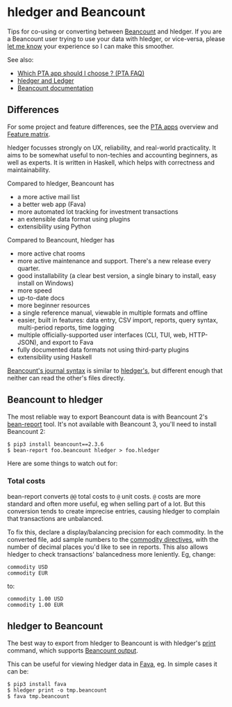 # hledger and Beancount

<div class=pagetoc>

<!-- toc -->
</div>

Tips for co-using or converting between [Beancount](https://beancount.github.io) and hledger.
If you are a Beancount user trying to use your data with hledger, or vice-versa,
please [let me know](support.md) your experience so I can make this smoother.

See also:

- [Which PTA app should I choose ? (PTA FAQ)](https://plaintextaccounting.org/Getting-started-FAQ#which-pta-app-should-i-choose)
- [hledger and Ledger](ledger.md)
- [Beancount documentation](https://beancount.github.io/docs)

## Differences

For some project and feature differences,
see the [PTA apps](https://plaintextaccounting.org/#pta-apps) overview
and [Feature matrix](https://plaintextaccounting.org/#feature-matrix).

hledger focusses strongly on UX, reliability, and real-world practicality.
It aims to be somewhat useful to non-techies and accounting beginners, as well as experts.
It is written in Haskell, which helps with correctness and maintainability.

Compared to hledger, Beancount has

- a more active mail list
- a better web app (Fava)
- more automated lot tracking for investment transactions
- an extensible data format using plugins
- extensibility using Python

Compared to Beancount, hledger has

- more active chat rooms
- more active maintenance and support. There's a new release every quarter.
- good installability (a clear best version, a single binary to install, easy install on Windows)
- more speed
- up-to-date docs
- more beginner resources
- a single reference manual, viewable in multiple formats and offline
- easier, built in features: data entry, CSV import, reports, query syntax, multi-period reports, time logging
- multiple officially-supported user interfaces (CLI, TUI, web, HTTP-JSON), and export to Fava
- fully documented data formats not using third-party plugins
- extensibility using Haskell

[Beancount's journal syntax](https://beancount.github.io/docs/beancount_language_syntax.html) is similar to 
[hledger's](hledger.md#journal),
but different enough that neither can read the other's files directly.


## Beancount to hledger

The most reliable way to export Beancount data is with 
Beancount 2's [bean-report](https://beancount.github.io/docs/running_beancount_and_generating_reports.html#bean-report) tool.
It's not available with Beancount 3, you'll need to install Beancount 2:
```
$ pip3 install beancount==2.3.6
$ bean-report foo.beancount hledger > foo.hledger
```

Here are some things to watch out for:

### Total costs

bean-report converts `@@` total costs to `@` unit costs.
`@` costs are more standard and often more useful, eg when selling part of a lot.
But this conversion tends to create imprecise entries, causing hledger to complain that transactions are unbalanced.

To fix this, declare a display/balancing precision for each commodity.
In the converted file, add sample numbers to the [commodity directives](https://hledger.org/hledger.html#commodity-directive),
with the number of decimal places you'd like to see in reports.
This also allows hledger to check transactions' balancedness more leniently.
Eg, change:
```journal
commodity USD
commodity EUR
```
to:
```journal
commodity 1.00 USD
commodity 1.00 EUR
```

## hledger to Beancount

The best way to export from hledger to Beancount is with hledger's [print](hledger.md#print) command, which supports [Beancount output](hledger.md#beancount-output).

This can be useful for viewing hledger data in [Fava](https://beancount.github.io/fava/), eg.
In simple cases it can be:
```
$ pip3 install fava
$ hledger print -o tmp.beancount
$ fava tmp.beancount
```

